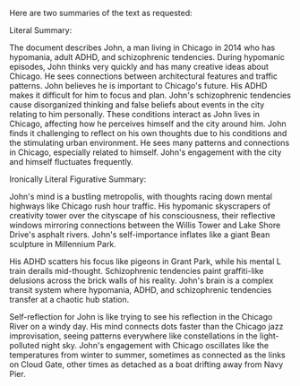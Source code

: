 
Here are two summaries of the text as requested:

Literal Summary:

The document describes John, a man living in Chicago in 2014 who has hypomania, adult ADHD, and schizophrenic tendencies. During hypomanic episodes, John thinks very quickly and has many creative ideas about Chicago. He sees connections between architectural features and traffic patterns. John believes he is important to Chicago's future. His ADHD makes it difficult for him to focus and plan. John's schizophrenic tendencies cause disorganized thinking and false beliefs about events in the city relating to him personally. These conditions interact as John lives in Chicago, affecting how he perceives himself and the city around him. John finds it challenging to reflect on his own thoughts due to his conditions and the stimulating urban environment. He sees many patterns and connections in Chicago, especially related to himself. John's engagement with the city and himself fluctuates frequently.

Ironically Literal Figurative Summary:

John's mind is a bustling metropolis, with thoughts racing down mental highways like Chicago rush hour traffic. His hypomanic skyscrapers of creativity tower over the cityscape of his consciousness, their reflective windows mirroring connections between the Willis Tower and Lake Shore Drive's asphalt rivers. John's self-importance inflates like a giant Bean sculpture in Millennium Park.

His ADHD scatters his focus like pigeons in Grant Park, while his mental L train derails mid-thought. Schizophrenic tendencies paint graffiti-like delusions across the brick walls of his reality. John's brain is a complex transit system where hypomania, ADHD, and schizophrenic tendencies transfer at a chaotic hub station.

Self-reflection for John is like trying to see his reflection in the Chicago River on a windy day. His mind connects dots faster than the Chicago jazz improvisation, seeing patterns everywhere like constellations in the light-polluted night sky. John's engagement with Chicago oscillates like the temperatures from winter to summer, sometimes as connected as the links on Cloud Gate, other times as detached as a boat drifting away from Navy Pier.
